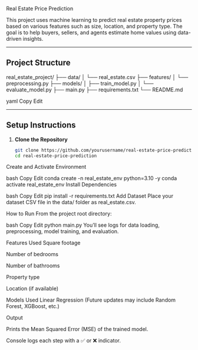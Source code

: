  Real Estate Price Prediction

This project uses machine learning to predict real estate property prices based on various features such as size, location, and property type. The goal is to help buyers, sellers, and agents estimate home values using data-driven insights.

---

##  Project Structure

real_estate_project/
├── data/
│ └── real_estate.csv
├── features/
│ └── preprocessing.py
├── models/
│ ├── train_model.py
│ └── evaluate_model.py
├── main.py
├── requirements.txt
└── README.md

yaml
Copy
Edit

---

## Setup Instructions

1. **Clone the Repository**  
   ```bash
   git clone https://github.com/yourusername/real-estate-price-prediction.git
   cd real-estate-price-prediction
Create and Activate Environment

bash
Copy
Edit
conda create -n real_estate_env python=3.10 -y
conda activate real_estate_env
Install Dependencies

bash
Copy
Edit
pip install -r requirements.txt
Add Dataset
Place your dataset CSV file in the data/ folder as real_estate.csv.

 How to Run
From the project root directory:

bash
Copy
Edit
python main.py
You’ll see logs for data loading, preprocessing, model training, and evaluation.

 Features Used
Square footage

Number of bedrooms

Number of bathrooms

Property type

Location (if available)

 Models Used
Linear Regression
(Future updates may include Random Forest, XGBoost, etc.)

 Output

Prints the Mean Squared Error (MSE) of the trained model.

Console logs each step with a ✅ or ❌ indicator.

